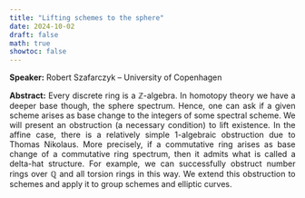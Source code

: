```yaml
---
title: "Lifting schemes to the sphere"
date: 2024-10-02
draft: false
math: true
showtoc: false
---
```


**Speaker:** Robert Szafarczyk – University of Copenhagen

**Abstract:** Every discrete ring is a $\mathbb{Z}$-algebra. In homotopy theory we have a deeper base though, the sphere spectrum. Hence, one can ask if a given scheme arises as base change to the integers of some spectral scheme. We will present an obstruction (a necessary condition) to lift existence. In the affine case, there is a relatively simple $1$-algebraic obstruction due to Thomas Nikolaus. More precisely, if a commutative ring arises as base change of a commutative ring spectrum, then it admits what is called a delta-hat structure. For example, we can successfully obstruct number rings over $\mathbb{Q}$ and all torsion rings in this way. We extend this obstruction to schemes and apply it to group schemes and elliptic curves.


<style>body {text-align: justify}</style>